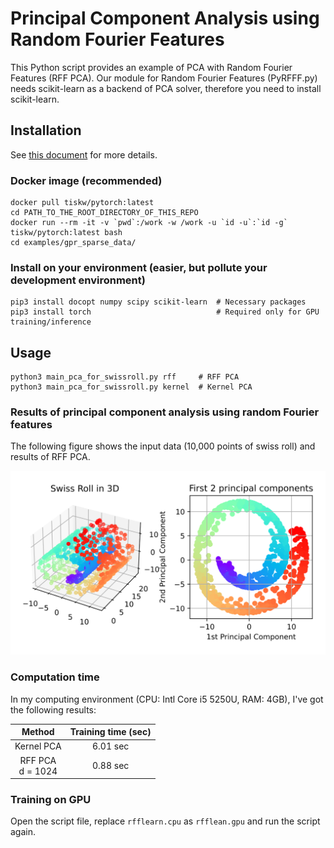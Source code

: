 Principal Component Analysis using Random Fourier Features
====================================================================================================

This Python script provides an example of PCA with Random Fourier Features (RFF PCA).
Our module for Random Fourier Features (PyRFFF.py) needs scikit-learn as a backend of PCA solver,
therefore you need to install scikit-learn.


Installation
----------------------------------------------------------------------------------------------------

See [this document](../../SETUP.md) for more details.

### Docker image (recommended)

```console
docker pull tiskw/pytorch:latest
cd PATH_TO_THE_ROOT_DIRECTORY_OF_THIS_REPO
docker run --rm -it -v `pwd`:/work -w /work -u `id -u`:`id -g` tiskw/pytorch:latest bash
cd examples/gpr_sparse_data/
```

### Install on your environment (easier, but pollute your development environment)

```console
pip3 install docopt numpy scipy scikit-learn  # Necessary packages
pip3 install torch                            # Required only for GPU training/inference
```

Usage
----------------------------------------------------------------------------------------------------

```console
python3 main_pca_for_swissroll.py rff     # RFF PCA
python3 main_pca_for_swissroll.py kernel  # Kernel PCA
```

### Results of principal component analysis using random Fourier features

The following figure shows the input data (10,000 points of swiss roll) and results of RFF PCA.

<div align="center">
  <img src="./figure_pca_for_swissroll.svg" width="640" alt="RFFPCA for the Swiss roll data" />
</div>


### Computation time

In my computing environment (CPU: Intl Core i5 5250U, RAM: 4GB), I've got the following results:

| Method                | Training time (sec) |
| :------------------:  | :-----------------: |
| Kernel PCA            | 6.01 sec            |
| RFF PCA <br> d = 1024 | 0.88 sec            |

### Training on GPU

Open the script file, replace `rfflearn.cpu` as `rfflean.gpu` and run the script again.
